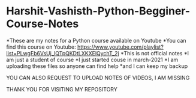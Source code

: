 # Harshit-Vashisth-Python-Begginer-Course-Notes
*These are my notes for a Python course available on Youtube
*You can find this course on Youtube: https://www.youtube.com/playlist?list=PLwgFb6VsUj_lQTpQKDtLXKXElQychT_2j
*This is not official notes
*I am just a student of course 
*I just started couse in march-2021
*I am uploading these files so anyone can find help
*and I can keep my backup

YOU CAN ALSO REQUEST TO UPLOAD NOTES OF VIDEOS, I AM MISSING

THANK YOU FOR VISITING MY REPOSITORY



